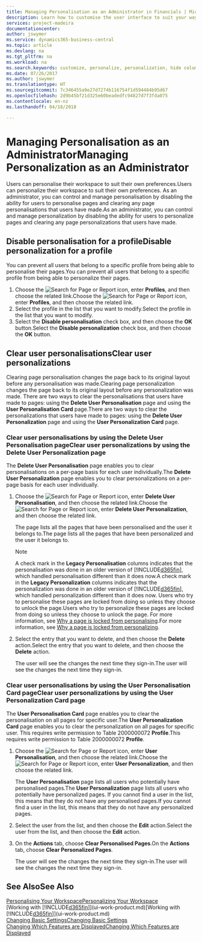 ```yaml
---
title: Managing Personalisation as an Administrator in Financials | Microsoft Docs
description: Learn how to customise the user interface to suit your way of working.
services: project-madeira
documentationcenter: 
author: jswymer
ms.service: dynamics365-business-central
ms.topic: article
ms.devlang: na
ms.tgt_pltfrm: na
ms.workload: na
ms.search.keywords: customize, personalize, personalization, hide columns, remove fields, move fields
ms.date: 07/26/2017
ms.author: jswymer
ms.translationtype: HT
ms.sourcegitcommit: 7c346455a9e27d7274b116754f1d594484b95d67
ms.openlocfilehash: 2d9b45bf21d325e60beadedfc94827d7f3fda075
ms.contentlocale: en-nz
ms.lasthandoff: 04/18/2018

---
```

# <a name="managing-personalization-as-an-administrator"></a><span data-ttu-id="7d410-103">Managing Personalisation as an Administrator</span><span class="sxs-lookup"><span data-stu-id="7d410-103">Managing Personalization as an Administrator</span></span>
<!--NAV in the Web client-->
<span data-ttu-id="7d410-104">Users can personalise their workspace to suit their own preferences.</span><span class="sxs-lookup"><span data-stu-id="7d410-104">Users can personalize their workspace to suit their own preferences.</span></span> <span data-ttu-id="7d410-105">As an administrator, you can control and manage personalisation by disabling the ability for users to personalise pages and clearing any page personalisations that users have made.</span><span class="sxs-lookup"><span data-stu-id="7d410-105">As an administrator, you can control and manage personalization by disabling the ability for users to personalize pages and clearing any page personalizations that users have made.</span></span>

## <a name="disable-personalization-for-a-profile"></a><span data-ttu-id="7d410-106">Disable personalisation for a profile</span><span class="sxs-lookup"><span data-stu-id="7d410-106">Disable personalization for a profile</span></span>
<span data-ttu-id="7d410-107">You can prevent all users that belong to a specific profile from being able to personalise their pages.</span><span class="sxs-lookup"><span data-stu-id="7d410-107">You can prevent all users that belong to a specific profile from being able to personalize their pages.</span></span>
1.  <span data-ttu-id="7d410-108">Choose the ![Search for Page or Report](media/ui-search/search_small.png "Search for Page or Report icon") icon, enter **Profiles**, and then choose the related link.</span><span class="sxs-lookup"><span data-stu-id="7d410-108">Choose the ![Search for Page or Report](media/ui-search/search_small.png "Search for Page or Report icon") icon, enter **Profiles**, and then choose the related link.</span></span>
2.  <span data-ttu-id="7d410-109">Select the profile in the list that you want to modify.</span><span class="sxs-lookup"><span data-stu-id="7d410-109">Select the profile in the list that you want to modify.</span></span>
3. <span data-ttu-id="7d410-110">Select the **Disable personalisation** check box, and then choose the **OK** button.</span><span class="sxs-lookup"><span data-stu-id="7d410-110">Select the **Disable personalization** check box, and then choose the **OK** button.</span></span>

## <a name="clear-user-personalizations"></a><span data-ttu-id="7d410-111">Clear user personalisations</span><span class="sxs-lookup"><span data-stu-id="7d410-111">Clear user personalizations</span></span>

<span data-ttu-id="7d410-112">Clearing page personalisation changes the page back to its original layout before any personalisation was made.</span><span class="sxs-lookup"><span data-stu-id="7d410-112">Clearing page personalization changes the page back to its original layout before any personalization was made.</span></span> <span data-ttu-id="7d410-113">There are two ways to clear the personalisations that users have made to pages: using the **Delete User Personalisation** page and using the **User Personalisation Card** page.</span><span class="sxs-lookup"><span data-stu-id="7d410-113">There are two ways to clear the personalizations that users have made to pages: using the **Delete User Personalization** page and using the **User Personalization Card** page.</span></span>

### <a name="clear-user-personalizations-by-using-the-delete-user-personalization-page"></a><span data-ttu-id="7d410-114">Clear user personalisations by using the Delete User Personalisation page</span><span class="sxs-lookup"><span data-stu-id="7d410-114">Clear user personalizations by using the Delete User Personalization page</span></span>

<span data-ttu-id="7d410-115">The **Delete User Personalisation** page enables you to clear personalisations on a per-page basis for each user individually.</span><span class="sxs-lookup"><span data-stu-id="7d410-115">The **Delete User Personalization** page enables you to clear personalizations on a per-page basis for each user individually.</span></span>

1.  <span data-ttu-id="7d410-116">Choose the ![Search for Page or Report](media/ui-search/search_small.png "Search for Page or Report icon") icon, enter **Delete User Personalisation**, and then choose the related link.</span><span class="sxs-lookup"><span data-stu-id="7d410-116">Choose the ![Search for Page or Report](media/ui-search/search_small.png "Search for Page or Report icon") icon, enter **Delete User Personalization**, and then choose the related link.</span></span>

    <span data-ttu-id="7d410-117">The page lists all the pages that have been personalised and the user it belongs to.</span><span class="sxs-lookup"><span data-stu-id="7d410-117">The page lists all the pages that have been personalized and the user it belongs to.</span></span>

    >[!NOTE]
    > <span data-ttu-id="7d410-118">A check mark in the **Legacy Personalisation** columns indicates that the personalisation was done in an older version of [!INCLUDE[d365fin](includes/d365fin_md.md)], which handled personalisation different than it does now.</span><span class="sxs-lookup"><span data-stu-id="7d410-118">A check mark in the **Legacy Personalization** columns indicates that the personalization was done in an older version of [!INCLUDE[d365fin](includes/d365fin_md.md)], which handled personalization different than it does now.</span></span> <span data-ttu-id="7d410-119">Users who try to personalise these pages are locked from doing so unless they choose to unlock the page.</span><span class="sxs-lookup"><span data-stu-id="7d410-119">Users who try to personalize these pages are locked from doing so unless they choose to unlock the page.</span></span> <span data-ttu-id="7d410-120">For more information, see [Why a page is locked from personalising](ui-personalization-locked.md).</span><span class="sxs-lookup"><span data-stu-id="7d410-120">For more information, see [Why a page is locked from personalizing](ui-personalization-locked.md).</span></span>

2. <span data-ttu-id="7d410-121">Select the entry that you want to delete, and then choose the **Delete** action.</span><span class="sxs-lookup"><span data-stu-id="7d410-121">Select the entry that you want to delete, and then choose the **Delete** action.</span></span>

    <span data-ttu-id="7d410-122">The user will see the changes the next time they sign-in.</span><span class="sxs-lookup"><span data-stu-id="7d410-122">The user will see the changes the next time they sign-in.</span></span>

### <a name="clear-user-personalizations-by-using-the-user-personalization-card-page"></a><span data-ttu-id="7d410-123">Clear user personalisations by using the User Personalisation Card page</span><span class="sxs-lookup"><span data-stu-id="7d410-123">Clear user personalizations by using the User Personalization Card page</span></span>

<span data-ttu-id="7d410-124">The **User Personalisation Card** page enables you to clear the personalisation on all pages for specific user.</span><span class="sxs-lookup"><span data-stu-id="7d410-124">The **User Personalization Card** page enables you to clear the personalization on all pages for specific user.</span></span> <span data-ttu-id="7d410-125">This requires write permission to Table 2000000072 **Profile**.</span><span class="sxs-lookup"><span data-stu-id="7d410-125">This requires write permission to Table 2000000072 **Profile**.</span></span>

1.  <span data-ttu-id="7d410-126">Choose the ![Search for Page or Report](media/ui-search/search_small.png "Search for Page or Report icon") icon, enter **User Personalisation**, and then choose the related link.</span><span class="sxs-lookup"><span data-stu-id="7d410-126">Choose the ![Search for Page or Report](media/ui-search/search_small.png "Search for Page or Report icon") icon, enter **User Personalization**, and then choose the related link.</span></span>

    <span data-ttu-id="7d410-127">The **User Personalisation** page lists all users who potentially have personalised pages.</span><span class="sxs-lookup"><span data-stu-id="7d410-127">The **User Personalization** page lists all users who potentially have personalized pages.</span></span> <span data-ttu-id="7d410-128">If you cannot find a user in the list, this means that they do not have any personalised pages.</span><span class="sxs-lookup"><span data-stu-id="7d410-128">If you cannot find a user in the list, this means that they do not have any personalized pages.</span></span>

2. <span data-ttu-id="7d410-129">Select the user from the list, and then choose the **Edit** action.</span><span class="sxs-lookup"><span data-stu-id="7d410-129">Select the user from the list, and then choose the **Edit** action.</span></span>

3.  <span data-ttu-id="7d410-130">On the **Actions** tab, choose **Clear Personalised Pages**.</span><span class="sxs-lookup"><span data-stu-id="7d410-130">On the **Actions** tab, choose **Clear Personalized Pages**.</span></span>

    <span data-ttu-id="7d410-131">The user will see the changes the next time they sign-in.</span><span class="sxs-lookup"><span data-stu-id="7d410-131">The user will see the changes the next time they sign-in.</span></span>

## <a name="see-also"></a><span data-ttu-id="7d410-132">See Also</span><span class="sxs-lookup"><span data-stu-id="7d410-132">See Also</span></span>
[<span data-ttu-id="7d410-133">Personalising Your Workspace</span><span class="sxs-lookup"><span data-stu-id="7d410-133">Personalizing Your Workspace</span></span>](ui-personalization-user.md)  
<span data-ttu-id="7d410-134">[Working with [!INCLUDE[d365fin](includes/d365fin_md.md)]](ui-work-product.md)</span><span class="sxs-lookup"><span data-stu-id="7d410-134">[Working with [!INCLUDE[d365fin](includes/d365fin_md.md)]](ui-work-product.md)</span></span>  
[<span data-ttu-id="7d410-135">Changing Basic Settings</span><span class="sxs-lookup"><span data-stu-id="7d410-135">Changing Basic Settings</span></span>](ui-change-basic-settings.md)  
[<span data-ttu-id="7d410-136">Changing Which Features are Displayed</span><span class="sxs-lookup"><span data-stu-id="7d410-136">Changing Which Features are Displayed</span></span>](ui-experiences.md)  

